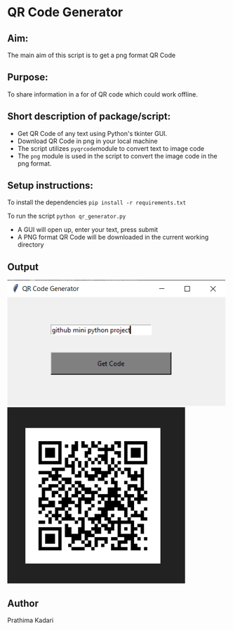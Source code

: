 # QR Code Generator

## Aim:

The main aim of this script is to get a png format QR Code

## Purpose:

To share information in a for of QR code which could work offline.

## Short description of package/script:

- Get QR Code of any text using Python's tkinter GUI.
- Download QR Code in png in your local machine
- The script utilizes `pyqrcode`module to convert text to image code
- The `png` module is used in the script to convert the image code in the png format.

## Setup instructions:

To install the dependencies
`
pip install -r requirements.txt
`

To run the script
`
python qr_generator.py
`
- A GUI will open up, enter your text, press submit
- A PNG format QR Code will be downloaded in the current working directory

## Output

![](./Images/Screen01.png)
<br/>
![](./Images/Screen02.png)


## Author

Prathima Kadari
